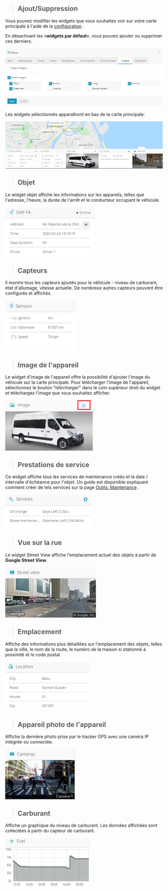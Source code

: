 >## Ajout/Suppression

Vous pouvez modifier les widgets que vous souhaitez voir sur votre carte principale à l'aide de la [configuration](parametrage-des-traceurs.md?id=fenêtre-de-configuration) .

En désactivant les «**widgets par défaut**», vous pouvez ajouter ou supprimer ces derniers.

<img src="_image/ajoutwidgets.png" alt="ajoutwidgets" width="auto">

Les widgets sélectionnés apparaîtront en bas de la carte principale:

<img src="_image/dispositionswidgets.png" alt="dispositionswidgets" width="auto">

>## Objet

Le widget objet affiche les informations sur les appareils, telles que l'adresse, l'heure, la durée de l'arrêt et le conducteur occupant le véhicule.

<img src="_image/widgetobjet.png" alt="widgetobjet" width="auto">

>## Capteurs

Il montre tous les capteurs ajoutés pour le véhicule - niveau de carburant, état d'allumage, vitesse actuelle. De nombreux autres capteurs peuvent être configurés et affichés.

<img src="_image/widgetcapteur.png" alt="widgetcapteur" width="auto">


>## Image de l'appareil

Le widget d'image de l'appareil offre la possibilité d'ajouter l'image du véhicule sur la carte principale. Pour télécharger l'image de l'appareil, sélectionnez le bouton "*télécharger*" dans le coin supérieur droit du widget et téléchargez l'image que vous souhaitez afficher.

<img src="_image/imageobjet.png" alt="imageobjet" width="auto">


>## Prestations de service

Ce widget affiche tous les services de maintenance créés et la date / intervalle d'échéance pour l'objet. Un guide est disponible expliquant comment créer de tels services sur la page [Outils: Maintenance](gestion-des-outils.md?id=outils-maintenance) .

<img src="_image/prestaservices.png" alt="prestaservices" width="auto">

>## Vue sur la rue

Le widget Street View affiche l'emplacement actuel des objets à partir de **Google Street View**.

<img src="_image/vuerue.png" alt="vuerue" width="auto">

>## Emplacement

Affiche des informations plus détaillées sur l'emplacement des objets, telles que la ville, le nom de la route, le numéro de la maison si stationné à proximité et le code postal.

<img src="_image/emplacement.png" alt="emplacement" width="auto">


>## Appareil photo de l'appareil

Affiche la dernière photo prise par le tracker GPS avec une caméra IP intégrée ou connectée.

<img src="_image/appphoto.png" alt="appphoto" width="auto">

>## Carburant

Affiche un graphique du niveau de carburant. Les données affichées sont collectées à partir du capteur de carburant.

<img src="_image/wigetcarburant.png" alt="wigetcarburant" width="auto">

